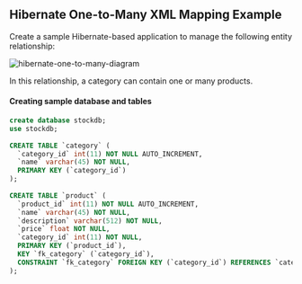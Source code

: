 ## Hibernate One-to-Many XML Mapping Example
Create a sample Hibernate-based application to manage the following entity relationship:

![hibernate-one-to-many-diagram](https://cloud.githubusercontent.com/assets/13823751/13234128/ca5ac55a-d97c-11e5-8454-29682ad62b5f.png)

In this relationship, a category can contain one or many products.

#### Creating sample database and tables
```sql
create database stockdb;
use stockdb;
 
CREATE TABLE `category` (
  `category_id` int(11) NOT NULL AUTO_INCREMENT,
  `name` varchar(45) NOT NULL,
  PRIMARY KEY (`category_id`)
);
 
CREATE TABLE `product` (
  `product_id` int(11) NOT NULL AUTO_INCREMENT,
  `name` varchar(45) NOT NULL,
  `description` varchar(512) NOT NULL,
  `price` float NOT NULL,
  `category_id` int(11) NOT NULL,
  PRIMARY KEY (`product_id`),
  KEY `fk_category` (`category_id`),
  CONSTRAINT `fk_category` FOREIGN KEY (`category_id`) REFERENCES `category` (`category_id`)
);
```
